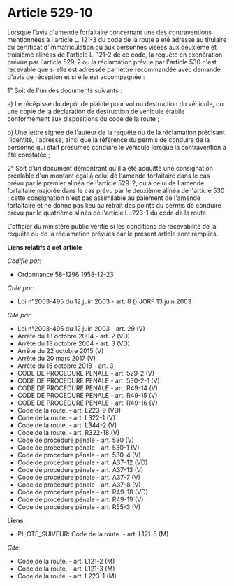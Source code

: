 # Article 529-10

Lorsque l'avis d'amende forfaitaire concernant une des contraventions mentionnées à l'article L. 121-3 du code de la route a
été adressé au titulaire du certificat d'immatriculation ou aux personnes visées aux deuxième et troisième alinéas de
l'article L. 121-2 de ce code, la requête en exonération prévue par l'article 529-2 ou la réclamation prévue par l'article
530 n'est recevable que si elle est adressée par lettre recommandée avec demande d'avis de réception et si elle est
accompagnée :

1° Soit de l'un des documents suivants :

a) Le récépissé du dépôt de plainte pour vol ou destruction du véhicule, ou une copie de la déclaration de destruction de
véhicule établie conformément aux dispositions du code de la route ;

b) Une lettre signée de l'auteur de la requête ou de la réclamation précisant l'identité, l'adresse, ainsi que la référence
du permis de conduire de la personne qui était présumée conduire le véhicule lorsque la contravention a été constatée ;

2° Soit d'un document démontrant qu'il a été acquitté une consignation préalable d'un montant égal à celui de l'amende
forfaitaire dans le cas prévu par le premier alinéa de l'article 529-2, ou à celui de l'amende forfaitaire majorée dans le
cas prévu par le deuxième alinéa de l'article 530 ; cette consignation n'est pas assimilable au paiement de l'amende
forfaitaire et ne donne pas lieu au retrait des points du permis de conduire prévu par le quatrième alinéa de l'article L.
223-1 du code de la route.

L'officier du ministère public vérifie si les conditions de recevabilité de la requête ou de la réclamation prévues par le
présent article sont remplies.

**Liens relatifs à cet article**

_Codifié par_:

  - Ordonnance 58-1296 1958-12-23

_Créé par_:

  - Loi n°2003-495 du 12 juin 2003 - art. 8 () JORF 13 juin 2003

_Cité par_:

  - Loi n°2003-495 du 12 juin 2003 - art. 29 (V)
  - Arrêté du 13 octobre 2004 - art. 2 (VD)
  - Arrêté du 13 octobre 2004 - art. 3 (VD)
  - Arrêté du 22 octobre 2015 (V)
  - Arrêté du 20 mars 2017 (V)
  - Arrêté du 15 octobre 2018 - art. 3
  - CODE DE PROCEDURE PENALE - art. 529-2 (V)
  - CODE DE PROCEDURE PENALE - art. 530-2-1 (V)
  - CODE DE PROCEDURE PENALE - art. R49-14 (V)
  - CODE DE PROCEDURE PENALE - art. R49-15 (V)
  - CODE DE PROCEDURE PENALE - art. R49-16 (V)
  - Code de la route. - art. L223-9 (VD)
  - Code de la route. - art. L322-1 (V)
  - Code de la route. - art. L344-2 (V)
  - Code de la route. - art. R322-18 (V)
  - Code de procédure pénale - art. 530 (V)
  - Code de procédure pénale - art. 530-1 (V)
  - Code de procédure pénale - art. 530-4 (V)
  - Code de procédure pénale - art. A37-12 (VD)
  - Code de procédure pénale - art. A37-13 (V)
  - Code de procédure pénale - art. A37-7 (V)
  - Code de procédure pénale - art. A37-8 (V)
  - Code de procédure pénale - art. R49-18 (VD)
  - Code de procédure pénale - art. R49-19 (V)
  - Code de procédure pénale - art. R55-3 (V)

**Liens**:

  - PILOTE_SUIVEUR: Code de la route. - art. L121-5 (M)

_Cite_:

  - Code de la route. - art. L121-2 (M)
  - Code de la route. - art. L121-3 (M)
  - Code de la route. - art. L223-1 (M)
